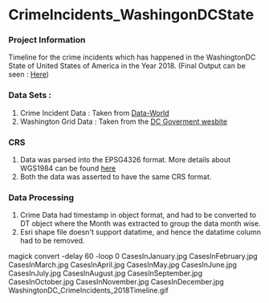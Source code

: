 # CrimeIncidents_WashingonDCState

### Project Information 
Timeline for the crime incidents which has happened in the WashingtonDC State of United States of America in the Year 2018. (Final Output can be seen : [Here](jpg/WashingtonDC_CrimeIncidents_2018Timeline.gif))

### Data Sets : 
1. Crime Incident Data : Taken from [Data-World](https://data.world/dcopendata/38ba41dd74354563bce28a359b59324e-0)
2. Washington Grid Data : Taken from the [DC Goverment wesbite](https://opendata.dc.gov/datasets/washington-dc-boundary)


### CRS 
1. Data was parsed into the EPSG4326 format. More details about WGS1984 can be found [here](https://epsg.io/4326)
2. Both the data was asserted to have the same CRS format. 

### Data Processing
1. Crime Data had timestamp in object format, and had to be converted to DT object where the Month was extracted to group the data month wise. 
2. Esri shape file doesn't support datatime, and hence the datatime column had to be removed. 


magick convert -delay 60 -loop 0 CasesInJanuary.jpg CasesInFebruary.jpg CasesInMarch.jpg CasesInApril.jpg CasesInMay.jpg CasesInJune.jpg CasesInJuly.jpg CasesInAugust.jpg CasesInSeptember.jpg CasesInOctober.jpg CasesInNovember.jpg CasesInDecember.jpg WashingtonDC_CrimeIncidents_2018Timeline.gif

##
